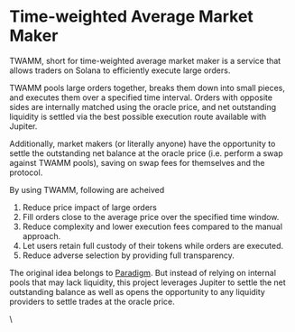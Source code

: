 # Time-weighted Average Market Maker

TWAMM, short for time-weighted average market maker is a service that allows traders on Solana to efficiently execute large orders.

TWAMM pools large orders together, breaks them down into small pieces, and executes them over a specified time interval. Orders with opposite sides are internally matched using the oracle price, and net outstanding liquidity is settled via the best possible execution route available with Jupiter.

Additionally, market makers (or literally anyone) have the opportunity to settle the outstanding net balance at the oracle price (i.e. perform a swap against TWAMM pools), saving on swap fees for themselves and the protocol.

By using TWAMM, following are acheived

1. Reduce price impact of large orders
2. Fill orders close to the average price over the specified time window.
3. Reduce complexity and lower execution fees compared to the manual approach.
4. Let users retain full custody of their tokens while orders are executed.
5. Reduce adverse selection by providing full transparency.

The original idea belongs to [Paradigm](https://www.paradigm.xyz/2021/07/twamm). But instead of relying on internal pools that may lack liquidity, this project leverages Jupiter to settle the net outstanding balance as well as opens the opportunity to any liquidity providers to settle trades at the oracle price.

\

